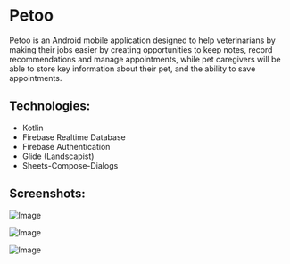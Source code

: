 # Petoo
Petoo is an Android mobile application designed to help veterinarians by making their jobs easier by creating
opportunities to keep notes, record recommendations and manage appointments, while pet caregivers will be able 
to store key information about their pet, and the ability to save appointments.


## Technologies:

- Kotlin
- Firebase Realtime Database
- Firebase Authentication
- Glide (Landscapist)
- Sheets-Compose-Dialogs


## Screenshots:
![Image](https://github.com/user-attachments/assets/acb41311-605a-4080-84a0-9de762601c70)

![Image](https://github.com/user-attachments/assets/6429bbe2-df24-4d7a-83de-af364f7d8378)

![Image](https://github.com/user-attachments/assets/dfc8ecfb-ab46-46e1-bfe6-28d266243bee)
